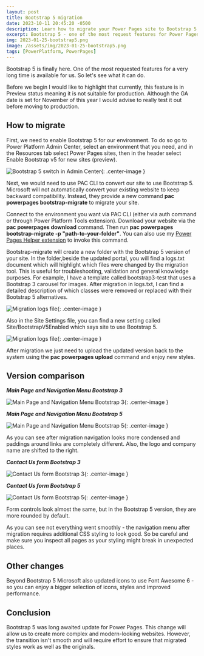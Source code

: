 ```yaml
---
layout: post
title: Bootstrap 5 migration
date: 2023-10-11 20:45:20 -0500
description: Learn how to migrate your Power Pages site to Bootstrap 5
excerpt: Bootstrap 5 - one of the most request features for Power Pages is finally here. In this post you will learn how to migrate your Power Pages site to Bootstrap 5 and what issues and gotchas you need to be aware about.
img: 2023-01-25-bootstrap5.png
image: /assets/img/2023-01-25-bootstrap5.png
tags: [PowerPlatform, PowerPages]
---
```


Bootstrap 5 is finally here. One of the most requested features for a very long time is available for us. So let's see what it can do.

Before we begin I would like to highlight that currently, this feature is in Preview status meaning it is not suitable for production. Although the GA date is set for November of this year I would advise to really test it out before moving to production.

## **How to migrate**

First, we need to enable Bootstrap 5 for our environment. To do so go to Power Platform Admin Center, select an environment that you need, and in the Resources tab select Power Pages sites, then in the header select Enable Bootstrap v5 for new sites (preview).

![Bootstrap 5 switch in Admin Center]({{site.baseurl}}/assets/img/2023-10-11-enable-bootstrap5.jpg){: .center-image }

Next, we would need to use PAC CLI to convert our site to use Bootstrap 5. Microsoft will not automatically convert your existing website to keep backward compatibility. Instead, they provide a new command **pac powerpages bootstrap-migrate** to migrate your site.

Connect to the environment you want via PAC CLI (either via auth command or through Power Platform Tools extension). Download your website via the **pac powerpages download** command. Then run **pac powerpages bootstrap-migrate -p "path-to-your-folder"**. You can also use my [Power Pages Helper extension](https://marketplace.visualstudio.com/items?itemName=oleksandr-olashyn.portal-helper-vscode) to invoke this command. 

Bootstrap-migrate will create a new folder with the Bootstrap 5 version of your site. In the folder,beside the updated portal, you will find a logs.txt document which will highlight which files were changed by the migration tool. This is useful for troubleshooting, validation and general knowledge purposes. For example, I have a template called bootstrap3-test that uses a Bootstrap 3 carousel for images. After migration in logs.txt, I can find a detailed description of which classes were removed or replaced with their Bootstrap 5 alternatives.

![Migration logs file]({{site.baseurl}}/assets/img/2023-10-11-logsfile.jpg){: .center-image }

Also in the Site Settings file, you can find a new setting called Site/BootstrapV5Enabled which says site to use Bootstrap 5.

![Migration logs file]({{site.baseurl}}/assets/img/2023-10-11-bootstrap5-setting.jpg){: .center-image }

After migration we just need to upload the updated version back to the system using the **pac powerpages upload** command and enjoy new styles.

## Version comparison

***Main Page and Navigation Menu Bootstrap 3***

![Main Page and Navigation Menu Bootstrap 3]({{site.baseurl}}/assets/img/2023-10-11-main-nav-bv3.jpg){: .center-image }

***Main Page and Navigation Menu Bootstrap 5***

![Main Page and Navigation Menu Bootstrap 5]({{site.baseurl}}/assets/img/2023-10-11-main-nav-bv5.jpg){: .center-image }

As you can see after migration navigation looks more condensed and paddings around links are completely different. Also, the logo and company name are shifted to the right.

***Contact Us form Bootstrap 3***

![Contact Us form Bootstrap 3]({{site.baseurl}}/assets/img/2023-10-11-form-bv3.jpg){: .center-image }

***Contact Us form Bootstrap 5***

![Contact Us form Bootstrap 5]({{site.baseurl}}/assets/img/2023-10-11-form-bv5.jpg){: .center-image }

Form controls look almost the same, but in the Bootstrap 5 version, they are more rounded by default.

As you can see not everything went smoothly - the navigation menu after migration requires additional CSS styling to look good. So be careful and make sure you inspect all pages as your styling might break in unexpected places.

## Other changes

Beyond Bootstrap 5 Microsoft also updated icons to use Font Awesome 6 - so you can enjoy a bigger selection of icons, styles and improved performance.

## Conclusion

Bootstrap 5 was long awaited update for Power Pages. This change will allow us to create more complex and modern-looking websites. However, the transition isn't smooth and will require effort to ensure that migrated styles work as well as the originals.